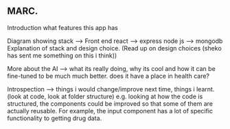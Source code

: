 ## MARC.

Introduction what features this app has

Diagram showing stack --> Front end react --> express node js --> mongodb
Explanation of stack and design choice. (Read up on design choices (sheko has sent me something on this i think))

More about the AI --> what its really doing, why its cool and how it can be fine-tuned to be much much better. does it have a place in health care?

Introspection --> things i would change/improve next time, things i learnt. (look at code, look at folder structure)
e.g. looking at how the code is structured, the components could be improved so that some of them are actually reusable.
For example, the input component has a lot of specific functionality to getting drug data.
